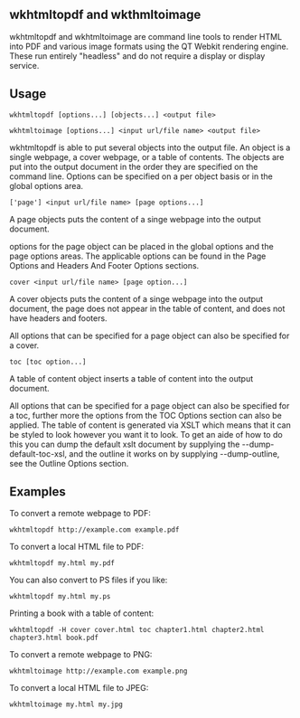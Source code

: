 wkhtmltopdf and wkthmltoimage
-----------------------------

wkhtmltopdf and wkhtmltoimage are command line tools to render HTML into PDF
and various image formats using the QT Webkit rendering engine. These run
entirely "headless" and do not require a display or display service.


Usage
-----

    wkhtmltopdf [options...] [objects...] <output file>

    wkhtmltoimage [options...] <input url/file name> <output file>

wkhtmltopdf is able to put several objects into the output file. An object is
a single webpage, a cover webpage, or a table of contents. The objects are
put into the output document in the order they are specified on the command
line. Options can be specified on a per object basis or in the global options
area.

    ['page'] <input url/file name> [page options...]

A page objects puts the content of a singe webpage into the output document.

options for the page object can be placed in the global options and the page
options areas. The applicable options can be found in the Page Options and 
Headers And Footer Options sections.

    cover <input url/file name> [page option...]

A cover objects puts the content of a singe webpage into the output document,
the page does not appear in the table of content, and does not have headers and
footers.

All options that can be specified for a page object can also be specified for a
cover.

    toc [toc option...]

A table of content object inserts a table of content into the output document.

All options that can be specified for a page object can also be specified for a
toc, further more the options from the TOC Options section can also be applied.
The table of content is generated via XSLT which means that it can be styled to
look however you want it to look. To get an aide of how to do this you can dump
the default xslt document by supplying the --dump-default-toc-xsl, and the
outline it works on by supplying --dump-outline, see the Outline Options
section.

Examples
--------

To convert a remote webpage to PDF:

    wkhtmltopdf http://example.com example.pdf

To convert a local HTML file to PDF:

    wkhtmltopdf my.html my.pdf

You can also convert to PS files if you like:

    wkhtmltopdf my.html my.ps

Printing a book with a table of content:

    wkhtmltopdf -H cover cover.html toc chapter1.html chapter2.html chapter3.html book.pdf

To convert a remote webpage to PNG:

    wkhtmltoimage http://example.com example.png

To convert a local HTML file to JPEG:

    wkhtmltoimage my.html my.jpg
